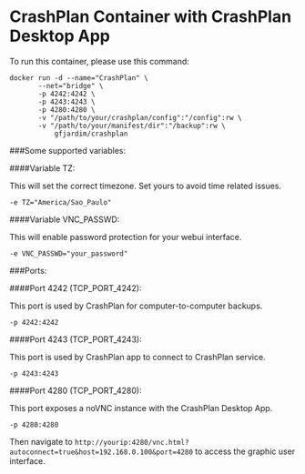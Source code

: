 # CrashPlan Container with CrashPlan Desktop App


To run this container, please use this command:


    docker run -d --name="CrashPlan" \
           --net="bridge" \
           -p 4242:4242 \
           -p 4243:4243 \
           -p 4280:4280 \
           -v "/path/to/your/crashplan/config":"/config":rw \
           -v "/path/to/your/manifest/dir":"/backup":rw \
               gfjardim/crashplan

###Some supported variables:

####Variable TZ: 

This will set the correct timezone. Set yours to avoid time related issues.

```
-e TZ="America/Sao_Paulo"
```

####Variable VNC_PASSWD:

This will enable password protection for your webui interface.

```
-e VNC_PASSWD="your_password"
```


###Ports:

####Port 4242 (TCP_PORT_4242): 

This port is used by CrashPlan for computer-to-computer backups.

```-p 4242:4242```

####Port 4243 (TCP_PORT_4243): 

This port is used by CrashPlan app to connect to CrashPlan service.

```-p 4243:4243```

####Port 4280 (TCP_PORT_4280):

This port exposes a noVNC instance with the CrashPlan Desktop App. 

```-p 4280:4280```

Then navigate to ```http://yourip:4280/vnc.html?autoconnect=true&host=192.168.0.100&port=4280``` to access the graphic user interface.
